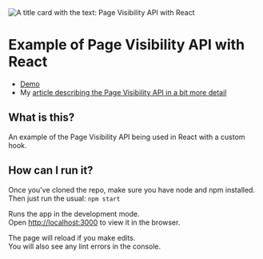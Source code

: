 <img src="https://blog.sethcorker.com/content/images/size/w2000/2019/10/Medium.png" alt="A title card with the text: Page Visibility API with React"/>

# Example of Page Visibility API with React

- [Demo](http://example-react-page-visibility.sethcorker.com/)
- My [article describing the Page Visibility API in a bit more detail](https://blog.sethcorker.com/harnessing-the-page-visibility-api-with-react/)

## What is this?
An example of the Page Visibility API being used in React with a custom hook.

## How can I run it?
Once you've cloned the repo, make sure you have node and npm installed. Then just run the usual:
`npm start`

Runs the app in the development mode.<br>
Open [http://localhost:3000](http://localhost:3000) to view it in the browser.

The page will reload if you make edits.<br>
You will also see any lint errors in the console.

